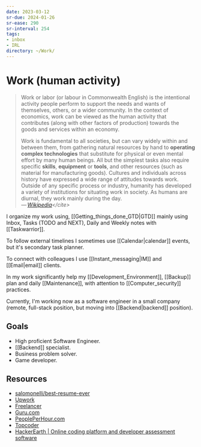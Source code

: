 ```yaml
---
date: 2023-03-12
sr-due: 2024-01-26
sr-ease: 290
sr-interval: 254
tags:
- inbox
- IRL
directory: ~/Work/
---
```


# Work (human activity)

> Work or labor (or labour in Commonwealth English) is the intentional
> activity people perform to support the needs and wants of themselves,
> others, or a wider community. In the context of economics, work can be
> viewed as the human activity that contributes (along with other factors
> of production) towards the goods and services within an economy.
>
> Work is fundamental to all societies, but can vary widely within and
> between them, from gathering natural resources by hand to **operating
> complex technologies** that substitute for physical or even mental effort
> by many human beings. All but the simplest tasks also require specific
> **skills**, **equipment** or **tools**, and other resources (such as
> material for manufacturing goods). Cultures and individuals across
> history have expressed a wide range of attitudes towards work. Outside of
> any specific process or industry, humanity has developed a variety of
> institutions for situating work in society. As humans are diurnal, they
> work mainly during the day.\
> — <cite>[Wikipedia](https://en.wikipedia.org/wiki/Work_(human_activity))</cite>

I organize my work using, [[Getting_things_done_GTD|GTD]] mainly using
Inbox, Tasks (TODO and NEXT), Daily and Weekly notes with [[Taskwarrior]].

To follow external timelines I sometimes use [[Calendar|calendar]] events,
but it's secondary task planner.

To connect with colleagues I use [[Instant_messaging|IM]] and
[[Email|email]] clients.

In my work significantly help my [[Development_Environment]], [[Backup]]
plan and daily [[Maintenance]], with attention to [[Computer_security]]
practices.

Currently, I'm working now as a software engineer in a small company
(remote, full-stack position, but moving into [[Backend|backend]]
position).

## Goals

- High proficient Software Engineer.
- [[Backend]] specialist.
- Business problem solver.
- Game developer.

## Resources

- [salomonelli/best-resume-ever](https://github.com/salomonelli/best-resume-ever)
- [Upwork](https://www.upwork.com/)
- [Freelancer](https://www.freelancer.com/)
- [Guru.com](https://www.guru.com/)
- [PeoplePerHour.com](https://www.peopleperhour.com/)
- [Topcoder](https://www.topcoder.com/)
- [HackerEarth | Online coding platform and developer assessment software](https://www.hackerearth.com/)
